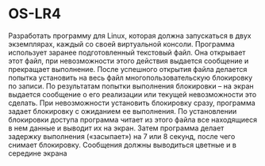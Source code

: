 # OS-LR4

Разработать программу для Linux, которая должна запускаться в
двух экземплярах, каждый со своей виртуальной консоли. Программа использует заранее подготовленный текстовый файл. Она открывает этот файл, при
невозможности этого действия выдается сообщение и прекращает выполнение.
После успешного открытия файла делается попытка установить на весь файл
многопользовательскую блокировку по записи. По результатам попытки выполнения блокировки – на экран выдается сообщение о его реализации или текущей невозможности это сделать. При невозможности установить блокировку
сразу, программа задает блокировку с ожиданием ее выполнения. По установлении блокировки доступа программа читает из этого файла все находящиеся в
нем данные и выводит их на экран. Затем программа делает задержку выполнения («засыпает») на 7 или 8 секунд, после чего снимает блокировку. Сообщения должны выводиться цветные и в середине экрана
